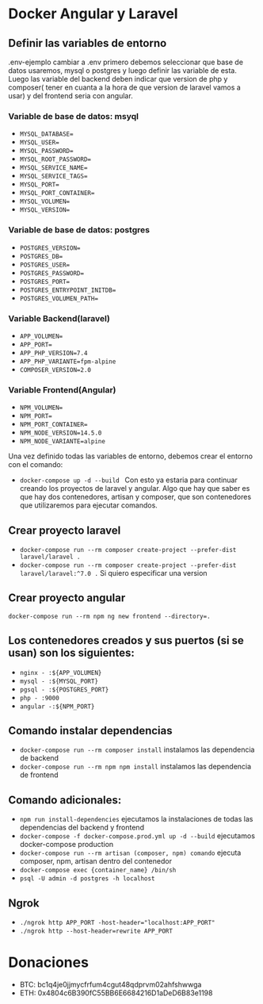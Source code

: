 # Docker Angular y Laravel

## Definir las variables de entorno
.env-ejemplo cambiar a .env primero debemos seleccionar que base de datos usaremos, mysql o postgres y luego definir las variable de esta. Luego las variable del backend deben indicar que version de php y composer( tener en cuanta a la hora de que version de laravel vamos a usar) y del frontend seria con angular.

### Variable de base de datos: msyql
- `MYSQL_DATABASE=`
- `MYSQL_USER=`
- `MYSQL_PASSWORD=`
- `MYSQL_ROOT_PASSWORD=`
- `MYSQL_SERVICE_NAME=`
- `MYSQL_SERVICE_TAGS=`
- `MYSQL_PORT=`
- `MYSQL_PORT_CONTAINER=`
- `MYSQL_VOLUMEN=`
- `MYSQL_VERSION=`
### Variable de base de datos: postgres
- `POSTGRES_VERSION=`
- `POSTGRES_DB=`
- `POSTGRES_USER=`
- `POSTGRES_PASSWORD=`
- `POSTGRES_PORT=`
- `POSTGRES_ENTRYPOINT_INITDB=`
- `POSTGRES_VOLUMEN_PATH=`

### Variable Backend(laravel)
- `APP_VOLUMEN=`
- `APP_PORT=`
- `APP_PHP_VERSION=7.4`
- `APP_PHP_VARIANTE=fpm-alpine`
- `COMPOSER_VERSION=2.0`

### Variable Frontend(Angular)
- `NPM_VOLUMEN=`
- `NPM_PORT=`
- `NPM_PORT_CONTAINER=`
- `NPM_NODE_VERSION=14.5.0`
- `NPM_NODE_VARIANTE=alpine`

Una vez definido todas las variables de entorno, debemos crear el entorno con el comando:
- `docker-compose up -d --build `
Con esto ya estaria para continuar creando los proyectos de laravel y angular. Algo que hay que saber es que hay dos contenedores, artisan y composer, que son contenedores que utilizaremos para ejecutar comandos.

## Crear proyecto laravel
- `docker-compose run --rm composer create-project --prefer-dist laravel/laravel .`
- `docker-compose run --rm composer create-project --prefer-dist laravel/laravel:^7.0 .` Si quiero especificar una version 

## Crear proyecto angular
`docker-compose run --rm npm ng new frontend --directory=.`

## Los contenedores creados y sus puertos (si se usan) son los siguientes:
- `nginx - :${APP_VOLUMEN}`
- `mysql - :${MYSQL_PORT}`
- `pgsql - :${POSTGRES_PORT}`
- `php - :9000`
- `angular -:${NPM_PORT}`

## Comando instalar dependencias
- `docker-compose run --rm composer install` instalamos las dependencia de backend
- `docker-compose run --rm npm npm install` instalamos las dependencia de frontend

## Comando adicionales:
- `npm run install-dependencies` ejecutamos la instalaciones de todas las dependencias del backend y frontend
- `docker-compose -f docker-compose.prod.yml up -d --build` ejecutamos docker-compose production
- `docker-compose run --rm artisan (composer, npm) comando` ejecuta composer, npm, artisan dentro del contenedor
- `docker-compose exec {container_name} /bin/sh`
- `psql -U admin -d postgres -h localhost`

## Ngrok
- `./ngrok http APP_PORT -host-header="localhost:APP_PORT"`
- `./ngrok http --host-header=rewrite APP_PORT`

# Donaciones
- BTC: bc1q4je0jjmycfrfum4cgut48qdprvm02ahfshwwga
- ETH: 0x4804c6B390fC55BB6E6684216D1aDeD6B83e1198
